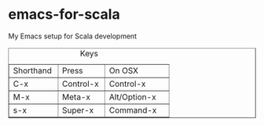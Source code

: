 emacs-for-scala
===============

My Emacs setup for Scala development

<!-- This HTML table template is generated by emacs 24.2.1 -->
<table border="1">
  <caption>Keys</caption>
  <tr>
    <td align="left" valign="top">
      Shorthand&nbsp;
    </td>
    <td align="left" valign="top">
      Press&nbsp;&nbsp;&nbsp;&nbsp;&nbsp;
    </td>
    <td align="left" valign="top">
      On&nbsp;OSX&nbsp;&nbsp;&nbsp;&nbsp;&nbsp;&nbsp;&nbsp;
    </td>
  </tr>
  <tr>
    <td align="left" valign="top">
      C-x&nbsp;&nbsp;&nbsp;&nbsp;&nbsp;&nbsp;&nbsp;
    </td>
    <td align="left" valign="top">
      Control-x&nbsp;
    </td>
    <td align="left" valign="top">
      Control-x&nbsp;&nbsp;&nbsp;&nbsp;
    </td>
  </tr>
  <tr>
    <td align="left" valign="top">
      M-x&nbsp;&nbsp;&nbsp;&nbsp;&nbsp;&nbsp;&nbsp;
    </td>
    <td align="left" valign="top">
      Meta-x&nbsp;&nbsp;&nbsp;&nbsp;
    </td>
    <td align="left" valign="top">
      Alt/Option-x&nbsp;
    </td>
  </tr>
  <tr>
    <td align="left" valign="top">
      s-x&nbsp;&nbsp;&nbsp;&nbsp;&nbsp;&nbsp;&nbsp;
    </td>
    <td align="left" valign="top">
      Super-x&nbsp;&nbsp;&nbsp;
    </td>
    <td align="left" valign="top">
      Command-x&nbsp;&nbsp;&nbsp;&nbsp;
    </td>
  </tr>
</table>

